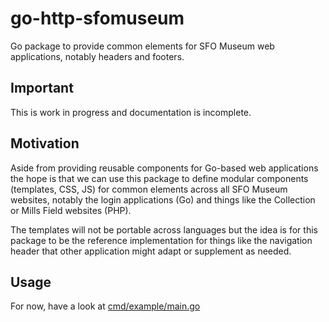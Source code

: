 # go-http-sfomuseum

Go package to provide common elements for SFO Museum web applications, notably headers and footers.

## Important

This is work in progress and documentation is incomplete.

## Motivation

Aside from providing reusable components for Go-based web applications the hope is that we can use this package to define modular components (templates, CSS, JS) for common elements across all SFO Museum websites, notably the login applications (Go) and things like the Collection or Mills Field websites (PHP).

The templates will not be portable across languages but the idea is for this package to be the reference implementation for things like the navigation header that other application might adapt or supplement as needed.

## Usage

For now, have a look at [cmd/example/main.go](cmd/example/main.go)

